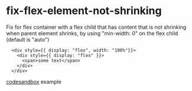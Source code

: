 # fix-flex-element-not-shrinking
Fix for flex container with a flex child that has content that is not shrinking when parent element shrinks, by using "min-width: 0" on the flex child (default is "auto")
```
  <div style={{ display: "flex", width: "100%"}}>
    <div style={{ display: "flex" }}>
      <span>some text</span>
    </div>
  </div>
```

[codesandbox](https://codesandbox.io/s/fix-flex-element-not-shrinking-qg6gx) example
